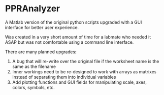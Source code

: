 # PPRAnalyzer
A Matlab version of the original python scripts upgraded with a GUI interface for better user experience.

Was created in a very short amount of time for a labmate who needed it ASAP but was not comfortable using a command line interface.

There are many planned upgrades:
  1. A bug that will re-write over the original file if the worksheet name is the same as the filename
  2. Inner workings need to be re-designed to work with arrays as matrixes instead of separating them into individual variables
  3. Add plotting functions and GUI fields for manipulating scale, axes, colors, symbols, etc.
